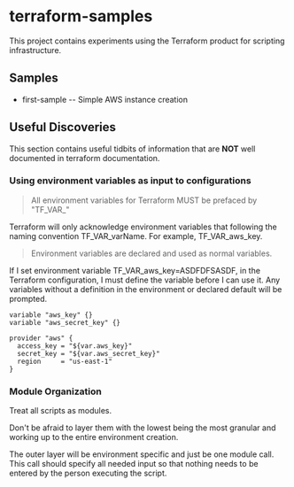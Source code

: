 # terraform-samples

This project contains experiments using the Terraform product for scripting infrastructure.

## Samples

* first-sample -- Simple AWS instance creation

## Useful Discoveries

This section contains useful tidbits of information that are **NOT** well documented in terraform documentation.

### Using environment variables as input to configurations
> All environment variables for Terraform MUST be prefaced by "TF_VAR_"

Terraform will only acknowledge environment variables that following the naming convention TF_VAR_varName.  For example, TF_VAR_aws_key.

> Environment variables are declared and used as normal variables.

If I set environment variable TF_VAR_aws_key=ASDFDFSASDF, in the Terraform configuration, I must define the variable
before I can use it.  Any variables without a definition in the environment or declared default will be prompted.

```  
variable "aws_key" {}
variable "aws_secret_key" {}

provider "aws" {
  access_key = "${var.aws_key}"
  secret_key = "${var.aws_secret_key}"
  region     = "us-east-1"
}
```  

### Module Organization

Treat all scripts as modules.

Don't be afraid to layer them with the lowest being the most granular and working up to the entire environment creation.

The outer layer will be environment specific and just be one module call.  This call should specify all needed input so that nothing needs to be entered by the person
executing the script.
